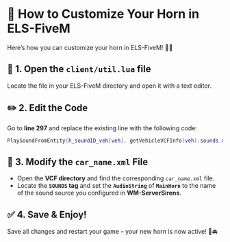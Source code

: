 # 🔧 How to Customize Your Horn in ELS-FiveM  

Here’s how you can customize your horn in ELS-FiveM! 🚗📢  

## 📂 1. Open the `client/util.lua` file  
Locate the file in your ELS-FiveM directory and open it with a text editor.  

## ✏️ 2. Edit the Code  
Go to **line 297** and replace the existing line with the following code:  

```lua
PlaySoundFromEntity(h_soundID_veh[veh], getVehicleVCFInfo(veh).sounds.mainHorn.audioString, veh, "DLC_WMSIRENS_SOUNDSET", 0, 0)
```

## 📁 3. Modify the `car_name.xml` File  
- Open the **VCF directory** and find the corresponding `car_name.xml` file.  
- Locate the **`SOUNDS` tag** and set the **`AudioString`** of **`MainHorn`** to the name of the sound source you configured in **WM-ServerSirens**.  

## ✅ 4. Save & Enjoy!  
Save all changes and restart your game – your new horn is now active! 🎉🚘  
